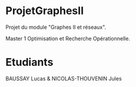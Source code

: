 # ProjetGraphesII
Projet du module "Graphes II et réseaux".

Master 1 Optimisation et Recherche Opérationnelle.

# Etudiants
BAUSSAY Lucas & NICOLAS-THOUVENIN Jules

